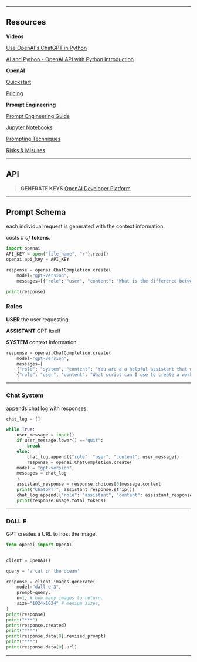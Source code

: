 -----

## Resources

**Videos**

[Use OpenAI's ChatGPT in Python](https://www.youtube.com/watch?v=YVFWBJ1WVF8)

[AI and Python - OpenAI API with Python Introduction](https://www.youtube.com/watch?v=I6T9Ztn0S-M)

**OpenAI**

[Quickstart](https://platform.openai.com/docs/quickstart)

[Pricing](https://openai.com/api/pricing/)

**Prompt Engineering**

[Prompt Engineering Guide](https://www.promptingguide.ai/)

[Jupyter Notebooks](https://www.promptingguide.ai/notebooks)

[Prompting Techniques](https://www.promptingguide.ai/techniques)

[Risks & Misuses](https://www.promptingguide.ai/risks)

-----

## API

> **GENERATE KEYS**
> [OpenAI Developer Platform](https://platform.openai.com)

-----

## Prompt Schema

each individual request is generated with the context information.

costs *# of* **tokens**.

```Python
import openai
API_KEY = open("file_name", "r").read()
openai.api_key = API_KEY

response = openai.ChatCompletion.create(
	model="gpt-version",
	messages=[{"role": "user", "content": "What is the difference between Python and C++?"}, ...]

print(response)
```

### Roles

**USER** the user requesting

**ASSISTANT** GPT itself

**SYSTEM** context information

```Python
response = openai.ChatCompletion.create(
	model="gpt-version",
	messages=[
	{"role": "system", "content": "You are a a helpful assistant that writes Python scripts?"},
	{"role": "user", "content": "What script can I use to create a working clock?"}]
```

-----

### Chat System
appends chat log with responses.
```Python
chat_log = []

while True:
	user_message = input()
	if user_message.lower() =="quit":
		break
	else:
		chat_log.append({"role": "user", "content": user_message})
		response = openai.ChatCompletion.create(
	model = "gpt-version",
	messages = chat_log
	)
	assistant_response = response.choices[0]message.content
	print("ChatGPT:", assistant_response.strip())
	chat_log.append({"role": "assistant", "content": assistant_response.strip()})
	print(response.usage.total_tokens)
```

-----

### DALL E
GPT creates a URL to host the image.


```Python
from openai import OpenAI


client = OpenAI()

query = 'a cat in the ocean'

response = client.images.generate(
	model="dall-e-3",
	prompt=query,
	n=1, # how many images to return.
	size="1024x1024" # medium sizes,
)
print(response)
print("***")
print(response.created)
print("***")
print(response.data[0].revised_prompt)
print("***")
print(response.data[0].url)

```

-----